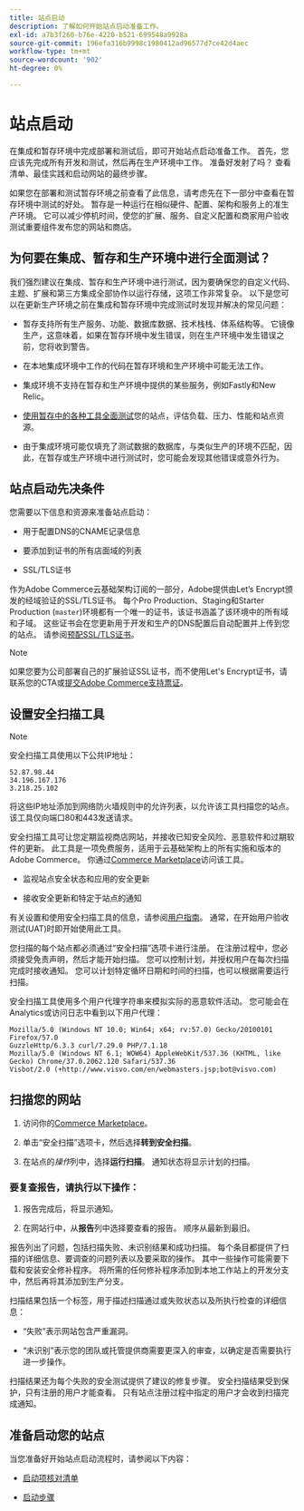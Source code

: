 ```yaml
---
title: 站点启动
description: 了解如何开始站点启动准备工作。
exl-id: a7b3f260-b76e-4220-b521-699548a9928a
source-git-commit: 196efa316b9998c1980412ad96577d7ce42d4aec
workflow-type: tm+mt
source-wordcount: '902'
ht-degree: 0%

---
```


# 站点启动

在集成和暂存环境中完成部署和测试后，即可开始站点启动准备工作。 首先，您应该先完成所有开发和测试，然后再在生产环境中工作。 准备好发射了吗？ 查看清单、最佳实践和启动网站的最终步骤。

如果您在部署和测试暂存环境之前查看了此信息，请考虑先在下一部分中查看在暂存环境中测试的好处。 暂存是一种运行在相似硬件、配置、架构和服务上的准生产环境。 它可以减少停机时间，使您的扩展、服务、自定义配置和商家用户验收测试重要组件发布您的网站和商店。

## 为何要在集成、暂存和生产环境中进行全面测试？

我们强烈建议在集成、暂存和生产环境中进行测试，因为要确保您的自定义代码、主题、扩展和第三方集成全部协作以运行存储，这项工作非常复杂。 以下是您可以在更新生产环境之前在集成和暂存环境中完成测试时发现并解决的常见问题：

- 暂存支持所有生产服务、功能、数据库数据、技术栈栈、体系结构等。 它镜像生产，这意味着，如果在暂存环境中发生错误，则在生产环境中发生错误之前，您将收到警告。

- 在本地集成环境中工作的代码在暂存环境和生产环境中可能无法工作。

- 集成环境不支持在暂存和生产环境中提供的某些服务，例如Fastly和New Relic。

- [使用暂存中的各种工具全面测试](../test/guidance.md)您的站点，评估负载、压力、性能和站点资源。

- 由于集成环境可能仅填充了测试数据的数据库，与类似生产的环境不匹配，因此，在暂存或生产环境中进行测试时，您可能会发现其他错误或意外行为。

## 站点启动先决条件

您需要以下信息和资源来准备站点启动：

- 用于配置DNS的CNAME记录信息

- 要添加到证书的所有店面域的列表

- SSL/TLS证书

作为Adobe Commerce云基础架构订阅的一部分，Adobe提供由Let’s Encrypt颁发的经域验证的SSL/TLS证书。 每个Pro Production、Staging和Starter Production (`master`)环境都有一个唯一的证书，该证书涵盖了该环境中的所有域和子域。 这些证书会在您更新用于开发和生产的DNS配置后自动配置并上传到您的站点。 请参阅[预配SSL/TLS证书](../cdn/fastly-configuration.md#provision-ssltls-certificates)。

>[!NOTE]
>
>如果您要为公司部署自己的扩展验证SSL证书，而不使用Let&#39;s Encrypt证书，请联系您的CTA或[提交Adobe Commerce支持票证](https://experienceleague.adobe.com/docs/commerce-knowledge-base/kb/help-center-guide/magento-help-center-user-guide.html#submit-ticket)。

## 设置安全扫描工具

>[!NOTE]
>
>安全扫描工具使用以下公共IP地址：
>
>```text
>52.87.98.44
>34.196.167.176
>3.218.25.102
>```
>
>将这些IP地址添加到网络防火墙规则中的允许列表，以允许该工具扫描您的站点。 该工具仅向端口80和443发送请求。

安全扫描工具可让您定期监视商店网站，并接收已知安全风险、恶意软件和过期软件的更新。 此工具是一项免费服务，适用于云基础架构上的所有实施和版本的Adobe Commerce。 你通过[Commerce Marketplace](https://account.magento.com/customer/account/login)访问该工具。

- 监视站点安全状态和应用的安全更新

- 接收安全更新和特定于站点的通知

有关设置和使用安全扫描工具的信息，请参阅[用户指南](https://experienceleague.adobe.com/en/docs/commerce-admin/systems/security/security-scan)。 通常，在开始用户验收测试(UAT)时即开始使用此工具。

您扫描的每个站点都必须通过“安全扫描”选项卡进行注册。 在注册过程中，您必须接受免责声明，然后才能开始扫描。 您可以控制计划，并授权用户在每次扫描完成时接收通知。 您可以计划特定循环日期和时间的扫描，也可以根据需要运行扫描。

安全扫描工具使用多个用户代理字符串来模拟实际的恶意软件活动。 您可能会在Analytics或访问日志中看到以下用户代理：

```text
Mozilla/5.0 (Windows NT 10.0; Win64; x64; rv:57.0) Gecko/20100101 Firefox/57.0
GuzzleHttp/6.3.3 curl/7.29.0 PHP/7.1.18
Mozilla/5.0 (Windows NT 6.1; WOW64) AppleWebKit/537.36 (KHTML, like Gecko) Chrome/37.0.2062.120 Safari/537.36
Visbot/2.0 (+http://www.visvo.com/en/webmasters.jsp;bot@visvo.com)
```

## 扫描您的网站

1. 访问你的[Commerce Marketplace](https://account.magento.com/customer/account/login)。

1. 单击“安全扫描”选项卡，然后选择&#x200B;**转到安全扫描**。

1. 在站点的&#x200B;_操作_&#x200B;列中，选择&#x200B;**运行扫描**。 通知状态将显示计划的扫描。

### 要复查报告，请执行以下操作：

1. 报告完成后，将显示通知。

1. 在网站行中，从&#x200B;**报告**&#x200B;列中选择要查看的报告。 顺序从最新到最旧。

报告列出了问题，包括扫描失败、未识别结果和成功扫描。 每个条目都提供了扫描的详细信息、要调查的问题列表以及要采取的操作。 其中一些操作可能需要下载和安装安全修补程序。 将所需的任何修补程序添加到本地工作站上的开发分支中，然后再将其添加到生产分支。

扫描结果包括一个标签，用于描述扫描通过或失败状态以及所执行检查的详细信息：

- “失败”表示网站包含严重漏洞。

- “未识别”表示您的团队或托管提供商需要更深入的审查，以确定是否需要执行进一步操作。

扫描结果还为每个失败的安全测试提供了建议的修复步骤。 安全扫描结果受到保护，只有注册的用户才能查看。 只有站点注册过程中指定的用户才会收到扫描完成通知。

## 准备启动您的站点

当您准备好开始站点启动流程时，请参阅以下内容：

- [启动项核对清单](checklist.md)

- [启动步骤](steps.md)
